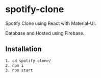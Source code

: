 # spotify-clone
Spotify Clone using React with Material-UI.

Database and Hosted using Firebase. 

## Installation
```bash
1. cd spotify-clone/
2. npm i
3. npm start
```
